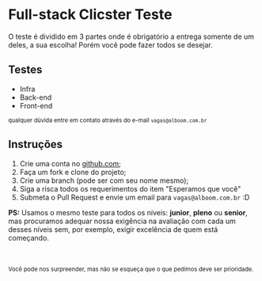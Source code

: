 # Full-stack Clicster Teste

O teste é dividido em 3 partes onde é obrigatório a entrega somente de um deles,
a sua escolha! Porém você pode fazer todos se desejar.

## Testes

* Infra
* Back-end
* Front-end

<sub>qualquer dúvida entre em contato através do e-mail
`vagas@alboom.com.br`</sub>

## Instruções

1. Crie uma conta no [github.com](https://www.github.com/);
2. Faça um fork e clone do projeto;
3. Crie uma branch (pode ser com seu nome mesmo);
4. Siga a risca todos os requerimentos do item "Esperamos que você"
5. Submeta o Pull Request e envie um email para `vagas@alboom.com.br` :D<br>

**PS:** Usamos o mesmo teste para todos os níveis: **junior**, **pleno** ou
**senior**, mas procuramos adequar nossa exigência na avaliação com cada um
desses níveis sem, por exemplo, exigir excelência de quem está começando.

<br><br><sub>Você pode nos surpreender, mas não se esqueça que o que pedimos
deve ser prioridade.</sub>
